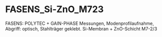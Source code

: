 # FASENS_Si-ZnO_M723
FASENS: POLYTEC + GAIN-PHASE Messungen, Modenprofilaufnahme, Abgriff: optisch, Stahlträger geklebt. Si-Membran + ZnO-Schicht M7-2/3
